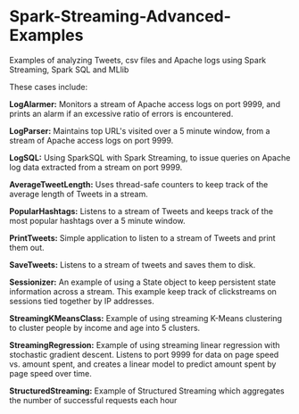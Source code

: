 # Spark-Streaming-Advanced-Examples
Examples of analyzing Tweets, csv files and Apache logs using Spark Streaming, Spark SQL and MLlib

These cases include:

**LogAlarmer:** Monitors a stream of Apache access logs on port 9999, and prints an alarm if an excessive ratio of errors is encountered.

**LogParser:** Maintains top URL's visited over a 5 minute window, from a stream of Apache access logs on port 9999.

**LogSQL:** Using SparkSQL with Spark Streaming, to issue queries on Apache log data extracted from a stream on port 9999.

**AverageTweetLength:** Uses thread-safe counters to keep track of the average length of Tweets in a stream.  

**PopularHashtags:** Listens to a stream of Tweets and keeps track of the most popular hashtags over a 5 minute window.  

**PrintTweets:** Simple application to listen to a stream of Tweets and print them out.  

**SaveTweets:** Listens to a stream of tweets and saves them to disk.  

**Sessionizer:** An example of using a State object to keep persistent state information across a stream. This example keep track of clickstreams on sessions tied together by IP addresses.  

**StreamingKMeansClass:** Example of using streaming K-Means clustering to cluster people by income and age into 5 clusters.  

**StreamingRegression:** Example of using streaming linear regression with stochastic gradient descent. Listens to port 9999 for data on page speed vs. amount spent, and creates a linear model to predict amount spent by page speed over time.  

**StructuredStreaming:** Example of Structured Streaming which aggregates the number of successful requests each hour 
